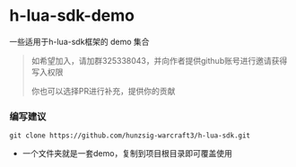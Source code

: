 # h-lua-sdk-demo

一些适用于h-lua-sdk框架的 demo 集合

> 如希望加入，请加群325338043，并向作者提供github账号进行邀请获得写入权限
> 
> 你也可以选择PR进行补充，提供你的贡献

### 编写建议
```
git clone https://github.com/hunzsig-warcraft3/h-lua-sdk.git
```

 * 一个文件夹就是一套demo，复制到项目根目录即可覆盖使用